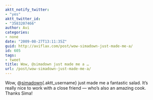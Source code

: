 ```yaml
---
aktt_notify_twitter:
- "yes"
aktt_twitter_id:
- "3583207466"
author: Avi
categories:
- none
date: "2009-08-27T13:11:35Z"
guid: http://aviflax.com/post/wow-simadown-just-made-me-a/
id: 605
tags:
- tweet
title: Wow, @simadown just made me a …
url: /post/wow-simadown-just-made-me-a/
---
```

Wow, @[simadown](http://twitter.com/simadown){.aktt_username} just made me a fantastic salad. It&#8217;s really nice to work with a close friend — who&#8217;s also an amazing cook. Thanks Sima!